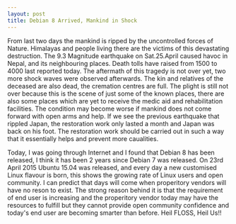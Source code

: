```yaml
---
layout: post
title: Debian 8 Arrived, Mankind in Shock 
---
```


From last two days the mankind is ripped by the uncontrolled forces of Nature. Himalayas and people living there are the victims of this devastating destruction. The 9.3 Magnitude earthquake on Sat.25.April caused havoc in Nepal, and its neighbouring places. Death tolls have raised from 1500 to 4000 last reported today. The aftermath of this tragedy is not over yet, two more shock waves were observed afterwards. The kin and relatives of the deceased are also dead, the cremation centres are full. The plight is still not over because this is the scene of just some of the known places, there are also some places which are yet to receive the medic aid and rehabilitation facilities. The condition may become worse if mankind does not come forward with open arms and help. If we see the previous earthquake that rippled Japan, the restoration work only lasted a month and Japan was back on his foot. The restoration work should be carried out in such a way that it essentially helps and prevent more caualities.

Today, I was going through Internet and I found that Debian 8 has been released, I think it has been 2 years since Debian 7 was released. On 23rd April 2015 Ubuntu 15.04 was released, and every day a new customised Linux flavour is born, this shows the growing rate of Linux users and open community. I can predict that days will come when properitory vendors will have no reson to exist. The strong reason behind it is that the requirement of end user is increasing and the properitory vendor today may have the resources to fulfill but they cannot provide open community confidence and today's end user are becoming smarter than before. Heil FLOSS, Heil Us!!

